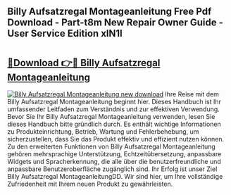 ## Billy Aufsatzregal Montageanleitung Free Pdf Download - Part-t8m New Repair Owner Guide - User Service Edition xlN1I

# <h2><a href="http://df8z7g.blite.top/?on=Billy+Aufsatzregal+Montageanleitung">🔗Download 👉🔴 Billy Aufsatzregal Montageanleitung</a></h2>

[![Billy Aufsatzregal Montageanleitung new download](https://i.imgur.com/lujVjoI.png)](http://df8z7g.blite.top/?on=Billy+Aufsatzregal+Montageanleitung)
Ihre Reise mit dem Billy Aufsatzregal Montageanleitung beginnt hier. Dieses Handbuch ist Ihr umfassender Leitfaden zum Verständnis und zur effektiven Verwendung. Bevor Sie Ihr Billy Aufsatzregal Montageanleitung verwenden, lesen Sie dieses Handbuch bitte gründlich durch. Es enthält wichtige Informationen zu Produkteinrichtung, Betrieb, Wartung und Fehlerbehebung, um sicherzustellen, dass Sie das Produkt effektiv und effizient nutzen können. Zu den erweiterten Funktionen von Billy Aufsatzregal Montageanleitung gehören mehrsprachige Unterstützung, Echtzeitübersetzung, anpassbare Widgets und Spracherkennung, die alle über die benutzerfreundliche und anpassbare Benutzeroberfläche zugänglich sind. Ihr Erfolg ist unser Ziel Billy Aufsatzregal MontageanleitungDD. Wir sind hier, um Ihre vollständige Zufriedenheit mit Ihrem neuen Produkt zu gewährleisten.
